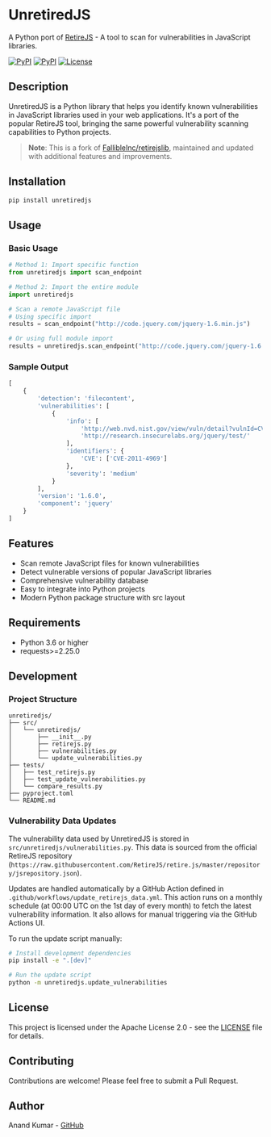 # UnretiredJS

A Python port of [RetireJS](https://github.com/RetireJS/retire.js) - A tool to scan for vulnerabilities in JavaScript libraries.

[![PyPI](https://img.shields.io/pypi/v/unretiredjs.svg?style=flat-square)](https://pypi.org/project/unretiredjs/)
[![PyPI](https://img.shields.io/pypi/dm/unretiredjs.svg?style=flat-square)](https://pypi.org/project/unretiredjs/)
[![License](https://img.shields.io/badge/license-Apache%202.0-blue.svg?style=flat-square)](LICENSE)

## Description

UnretiredJS is a Python library that helps you identify known vulnerabilities in JavaScript libraries used in your web applications. It's a port of the popular RetireJS tool, bringing the same powerful vulnerability scanning capabilities to Python projects.

> **Note**: This is a fork of [FallibleInc/retirejslib](https://github.com/FallibleInc/retirejslib), maintained and updated with additional features and improvements.

## Installation

```bash
pip install unretiredjs
```

## Usage

### Basic Usage

```python
# Method 1: Import specific function
from unretiredjs import scan_endpoint

# Method 2: Import the entire module
import unretiredjs

# Scan a remote JavaScript file
# Using specific import
results = scan_endpoint("http://code.jquery.com/jquery-1.6.min.js")

# Or using full module import
results = unretiredjs.scan_endpoint("http://code.jquery.com/jquery-1.6.min.js")
```

### Sample Output

```python
[
    {
        'detection': 'filecontent',
        'vulnerabilities': [
            {
                'info': [
                    'http://web.nvd.nist.gov/view/vuln/detail?vulnId=CVE-2011-4969',
                    'http://research.insecurelabs.org/jquery/test/'
                ],
                'identifiers': {
                    'CVE': ['CVE-2011-4969']
                },
                'severity': 'medium'
            }
        ],
        'version': '1.6.0',
        'component': 'jquery'
    }
]
```

## Features

- Scan remote JavaScript files for known vulnerabilities
- Detect vulnerable versions of popular JavaScript libraries
- Comprehensive vulnerability database
- Easy to integrate into Python projects
- Modern Python package structure with src layout

## Requirements

- Python 3.6 or higher
- requests>=2.25.0

## Development

### Project Structure

```
unretiredjs/
├── src/
│   └── unretiredjs/
│       ├── __init__.py
│       ├── retirejs.py
│       ├── vulnerabilities.py
│       └── update_vulnerabilities.py
├── tests/
│   ├── test_retirejs.py
│   ├── test_update_vulnerabilities.py
│   └── compare_results.py
├── pyproject.toml
└── README.md
```

### Vulnerability Data Updates

The vulnerability data used by UnretiredJS is stored in `src/unretiredjs/vulnerabilities.py`. This data is sourced from the official RetireJS repository (`https://raw.githubusercontent.com/RetireJS/retire.js/master/repository/jsrepository.json`).

Updates are handled automatically by a GitHub Action defined in `.github/workflows/update_retirejs_data.yml`. This action runs on a monthly schedule (at 00:00 UTC on the 1st day of every month) to fetch the latest vulnerability information. It also allows for manual triggering via the GitHub Actions UI.

To run the update script manually:

```bash
# Install development dependencies
pip install -e ".[dev]"

# Run the update script
python -m unretiredjs.update_vulnerabilities
```

## License

This project is licensed under the Apache License 2.0 - see the [LICENSE](LICENSE) file for details.

## Contributing

Contributions are welcome! Please feel free to submit a Pull Request.

## Author

Anand Kumar - [GitHub](https://github.com/Anandseth444)